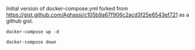 

Initial version of docker-compose.yml forked from https://gist.github.com/Aghassi/c105b9a67f906c2acd3f25e6543ef721 as a github gist.

`docker-compose up -d`

`docker-compose down`



